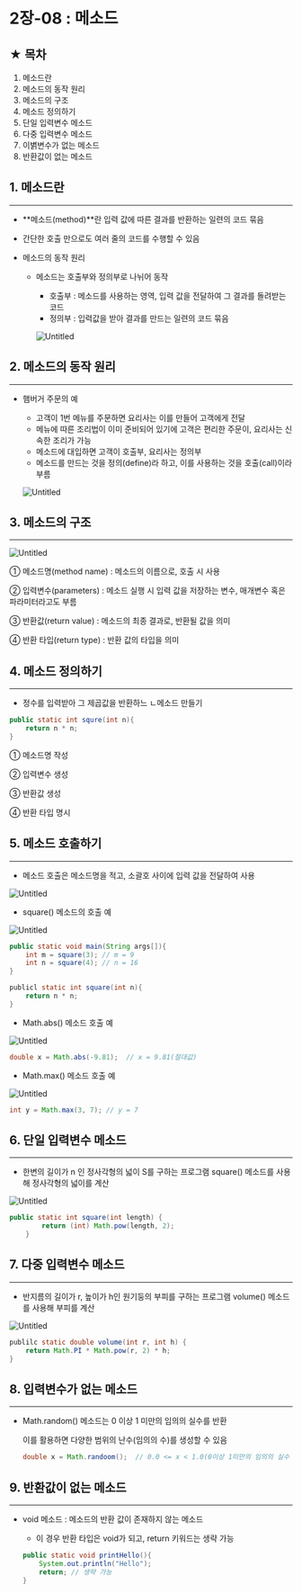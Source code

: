 # 2장-08 : 메소드

## ★ 목차

1. 메소드란
2. 메소드의 동작 원리
3. 메소드의 구조
4. 메소드 정의하기
5. 단일 입력변수 메소드
6. 다중 입력변수 메소드
7. 이볅변수가 없는 메소드
8. 반환값이 없는 메소드

## 1. 메소드란

---

- **메소드(method)**란 입력 값에 따른 결과를 반환하는 일련의 코드 묶음
- 간단한 호출 만으로도 여러 줄의 코드를 수행할 수 있음

- 메소드의 동작 원리
    - 메소드는 호출부와 정의부로 나뉘어 동작
        - 호출부 : 메소드를 사용하는 영역, 입력 값을 전달하여 그 결과를 돌려받는 코드
        - 정의부 : 입력값을 받아 결과를 만드는 일련의 코드 묶음
        
        ![Untitled](2%E1%84%8C%E1%85%A1%E1%86%BC-08%20%E1%84%86%E1%85%A6%E1%84%89%E1%85%A9%E1%84%83%E1%85%B3%20565f415dfe82460694bb2842da822468/Untitled.png)
        

 

## 2. 메소드의 동작 원리

---

- 햄버거 주문의 예
    - 고객이 1번 메뉴를 주문하면 요리사는 이를 만들어 고객에게 전달
    - 메뉴에 따른 조리법이 이미 준비되어 있기에 고객은 편리한 주문이, 요리사는 신속한 조리가 가능
    - 메소드에 대입하면 고객이 호출부, 요리사는 정의부
    - 메소드를 만드는 것을 정의(define)라 하고, 이를 사용하는 것을 호출(call)이라 부름
    
    ![Untitled](2%E1%84%8C%E1%85%A1%E1%86%BC-08%20%E1%84%86%E1%85%A6%E1%84%89%E1%85%A9%E1%84%83%E1%85%B3%20565f415dfe82460694bb2842da822468/Untitled%201.png)
    

 

## 3. 메소드의 구조

---

![Untitled](2%E1%84%8C%E1%85%A1%E1%86%BC-08%20%E1%84%86%E1%85%A6%E1%84%89%E1%85%A9%E1%84%83%E1%85%B3%20565f415dfe82460694bb2842da822468/Untitled%202.png)

① 메소드명(method name) : 메소드의 이름으로, 호출 시 사용

② 입력변수(parameters) : 메소드 실행 시 입력 값을 저장하는 변수, 매개변수 혹은 파라미터라고도 부름

③ 반환값(return value)  : 메소드의 최종 결과로, 반환될 값을 의미

④ 반환 타입(return type) : 반환 값의 타입을 의미

## 4. 메소드 정의하기

---

- 정수를 입력받아 그 제곱값을 반환하느 ㄴ메소드 만들기

```java
public static int squre(int n){
	return n * n;
}
```

① 메소드명 작성

② 입력변수 생성

③ 반환값 생성

④ 반환 타입 명시

 

## 5. 메소드 호출하기

---

- 메소드 호출은 메소드명을 적고, 소괄호 사이에 입력 값을 전달하여 사용

![Untitled](2%E1%84%8C%E1%85%A1%E1%86%BC-08%20%E1%84%86%E1%85%A6%E1%84%89%E1%85%A9%E1%84%83%E1%85%B3%20565f415dfe82460694bb2842da822468/Untitled%203.png)

- square() 메소드의 호출 예

![Untitled](2%E1%84%8C%E1%85%A1%E1%86%BC-08%20%E1%84%86%E1%85%A6%E1%84%89%E1%85%A9%E1%84%83%E1%85%B3%20565f415dfe82460694bb2842da822468/Untitled%204.png)

```java
public static void main(String args[]){
	int m = square(3); // m = 9
	int n = square(4); // n = 16
}

publicl static int square(int n){
	return n * n;
}
```

- Math.abs() 메소드 호출 예

![Untitled](2%E1%84%8C%E1%85%A1%E1%86%BC-08%20%E1%84%86%E1%85%A6%E1%84%89%E1%85%A9%E1%84%83%E1%85%B3%20565f415dfe82460694bb2842da822468/Untitled%205.png)

```java
double x = Math.abs(-9.81);  // x = 9.81(절대값)
```

- Math.max() 메소드 호출 예

![Untitled](2%E1%84%8C%E1%85%A1%E1%86%BC-08%20%E1%84%86%E1%85%A6%E1%84%89%E1%85%A9%E1%84%83%E1%85%B3%20565f415dfe82460694bb2842da822468/Untitled%206.png)

```java
int y = Math.max(3, 7); // y = 7
```

## 6. 단일 입력변수 메소드

---

- 한변의 길이가 n 인 정사각형의 넓이 S를 구하는 프로그램 square() 메소드를 사용해 정사각형의 넓이를 계산

![Untitled](2%E1%84%8C%E1%85%A1%E1%86%BC-08%20%E1%84%86%E1%85%A6%E1%84%89%E1%85%A9%E1%84%83%E1%85%B3%20565f415dfe82460694bb2842da822468/Untitled%207.png)

 

```java
public static int square(int length) {
		return (int) Math.pow(length, 2);
	}
```

## 7. 다중 입력변수 메소드

---

- 반지름의 길이가 r, 높이가 h인 원기둥의 부피를 구하는 프로그램 volume() 메소드를 사용해 부피를 계산

![Untitled](2%E1%84%8C%E1%85%A1%E1%86%BC-08%20%E1%84%86%E1%85%A6%E1%84%89%E1%85%A9%E1%84%83%E1%85%B3%20565f415dfe82460694bb2842da822468/Untitled%208.png)

```java
publilc static double volume(int r, int h) {
	return Math.PI * Math.pow(r, 2) * h;
}
```

 

## 8. 입력변수가 없는 메소드

---

- Math.random() 메소드는 0 이상 1 미만의 임의의 실수를 반환
    
    이를 활용하면 다양한 범위의 난수(임의의 수)를 생성할 수 있음
    
    ```java
    double x = Math.randoom();  // 0.0 <= x < 1.0(0이상 1미만의 임의의 실수 반환)
    ```
    

 

## 9. 반환값이 없는 메소드

---

- void 메소드 : 메소드의 반환 값이 존재하지 않는 메소드
    - 이 경우 반환 타입은 void가 되고, return 키워드는 생략 가능
    
    ```java
    public static void printHello(){
    	System.out.println("Hello");
    	return; // 생략 가능
    }
    ```
